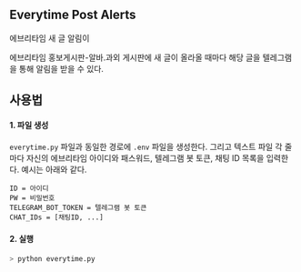 ## Everytime Post Alerts

에브리타임 새 글 알림이

에브리타임 홍보게시판-알바.과외 게시판에 새 글이 올라올 때마다 해당 글을 텔레그램을 통해 알림을 받을 수 있다.

## 사용법

#### 1. 파일 생성

`everytime.py` 파일과 동일한 경로에 `.env` 파일을 생성한다.
그리고 텍스트 파일 각 줄마다 자신의 에브리타임 아이디와 패스워드, 텔레그램 봇 토큰, 채팅 ID 목록을 입력한다. 예시는 아래와 같다.

```
ID = 아이디
PW = 비밀번호
TELEGRAM_BOT_TOKEN = 텔레그램 봇 토큰
CHAT_IDs = [채팅ID, ...]
```

#### 2. 실행
``` zsh
> python everytime.py
```
